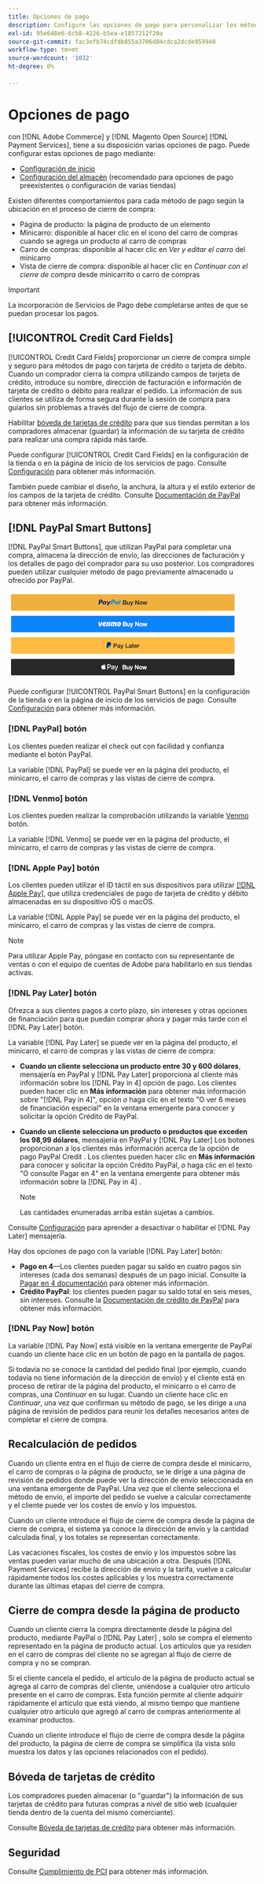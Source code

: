 ```yaml
---
title: Opciones de pago
description: Configure las opciones de pago para personalizar los métodos disponibles para los clientes de la tienda.
exl-id: 95e648e6-6cb8-4226-b5ea-e1857212f20a
source-git-commit: fac3efb74cdfdb855a3706d84cdca2dcde959940
workflow-type: tm+mt
source-wordcount: '1032'
ht-degree: 0%

---
```


# Opciones de pago

con [!DNL Adobe Commerce] y [!DNL Magento Open Source] [!DNL Payment Services], tiene a su disposición varias opciones de pago. Puede configurar estas opciones de pago mediante:

* [Configuración de inicio](payments-home.md)
* [Configuración del almacén](configure-admin.md) (recomendado para opciones de pago preexistentes o configuración de varias tiendas)

Existen diferentes comportamientos para cada método de pago según la ubicación en el proceso de cierre de compra:

* Página de producto: la página de producto de un elemento
* Minicarro: disponible al hacer clic en el icono del carro de compras cuando se agrega un producto al carro de compras
* Carro de compras: disponible al hacer clic en _Ver y editar el carro_ del minicarro
* Vista de cierre de compra: disponible al hacer clic en _Continuar con el cierre de compra_ desde minicarrito o carro de compras

>[!IMPORTANT]
>
>La incorporación de Servicios de Pago debe completarse antes de que se puedan procesar los pagos.

## [!UICONTROL Credit Card Fields]

[!UICONTROL Credit Card Fields] proporcionar un cierre de compra simple y seguro para métodos de pago con tarjeta de crédito o tarjeta de débito. Cuando un comprador cierra la compra utilizando campos de tarjeta de crédito, introduce su nombre, dirección de facturación e información de tarjeta de crédito o débito para realizar el pedido. La información de sus clientes se utiliza de forma segura durante la sesión de compra para guiarlos sin problemas a través del flujo de cierre de compra.

Habilitar [bóveda de tarjetas de crédito](#vaulting) para que sus tiendas permitan a los compradores almacenar (guardar) la información de su tarjeta de crédito para realizar una compra rápida más tarde.

Puede configurar [!UICONTROL Credit Card Fields] en la configuración de la tienda o en la página de inicio de los servicios de pago. Consulte [Configuración](settings.md#credit-card-fields) para obtener más información.

También puede cambiar el diseño, la anchura, la altura y el estilo exterior de los campos de la tarjeta de crédito. Consulte [Documentación de PayPal](https://developer.paypal.com/docs/checkout/advanced/customize/card-field-style/) para obtener más información.

## [!DNL PayPal Smart Buttons]

[!DNL PayPal Smart Buttons], que utilizan PayPal para completar una compra, almacena la dirección de envío, las direcciones de facturación y los detalles de pago del comprador para su uso posterior. Los compradores pueden utilizar cualquier método de pago previamente almacenado u ofrecido por PayPal.

![[!DNL PayPal Smart Buttons] opciones](assets/buttons-md.png)

Puede configurar [!UICONTROL PayPal Smart Buttons] en la configuración de la tienda o en la página de inicio de los servicios de pago.  Consulte [Configuración](settings.md#payment-buttons) para obtener más información.

### [!DNL PayPal] botón

Los clientes pueden realizar el check out con facilidad y confianza mediante el botón PayPal.

La variable [!DNL PayPal] se puede ver en la página del producto, el minicarro, el carro de compras y las vistas de cierre de compra.

### [!DNL Venmo] botón

Los clientes pueden realizar la comprobación utilizando la variable [Venmo](https://venmo.com/) botón.

La variable [!DNL Venmo] se puede ver en la página del producto, el minicarro, el carro de compras y las vistas de cierre de compra.

### [!DNL Apple Pay] botón

Los clientes pueden utilizar el ID táctil en sus dispositivos para utilizar [[!DNL Apple Pay]](https://www.apple.com/apple-pay/), que utiliza credenciales de pago de tarjeta de crédito y débito almacenadas en su dispositivo iOS o macOS.

La variable [!DNL Apple Pay] se puede ver en la página del producto, el minicarro, el carro de compras y las vistas de cierre de compra.

>[!NOTE]
>
> Para utilizar Apple Pay, póngase en contacto con su representante de ventas o con el equipo de cuentas de Adobe para habilitarlo en sus tiendas activas.

### [!DNL Pay Later] botón

Ofrezca a sus clientes pagos a corto plazo, sin intereses y otras opciones de financiación para que puedan comprar ahora y pagar más tarde con el [!DNL Pay Later] botón.

La variable [!DNL Pay Later] se puede ver en la página del producto, el minicarro, el carro de compras y las vistas de cierre de compra:

* **Cuando un cliente selecciona un producto entre 30 y 600 dólares**, mensajería en PayPal y [!DNL Pay Later] proporciona al cliente más información sobre los [!DNL Pay in 4] opción de pago. Los clientes pueden hacer clic en **Más información** para obtener más información sobre &quot;[!DNL Pay in 4]&quot;, opción _o_ haga clic en el texto &quot;O ver 6 meses de financiación especial&quot; en la ventana emergente para conocer y solicitar la opción Crédito de PayPal.
* **Cuando un cliente selecciona un producto o productos que exceden los 98,99 dólares**, mensajería en PayPal y [!DNL Pay Later] Los botones proporcionan a los clientes más información acerca de la opción de pago PayPal Credit . Los clientes pueden hacer clic en **Más información** para conocer y solicitar la opción Crédito PayPal, _o_ haga clic en el texto &quot;O consulte Pagar en 4&quot; en la ventana emergente para obtener más información sobre la [!DNL Pay in 4] .

   >[!NOTE]
   >
   >Las cantidades enumeradas arriba están sujetas a cambios.

Consulte [Configuración](settings.md#payment-buttons) para aprender a desactivar o habilitar el [!DNL Pay Later] mensajería.

Hay dos opciones de pago con la variable [!DNL Pay Later] botón:

* **Pago en 4**—Los clientes pueden pagar su saldo en cuatro pagos sin intereses (cada dos semanas) después de un pago inicial. Consulte la [Pagar en 4 documentación](https://www.paypal.com/us/digital-wallet/ways-to-pay/buy-now-pay-later) para obtener más información.
* **Crédito PayPal**: los clientes pueden pagar su saldo total en seis meses, sin intereses. Consulte la [Documentación de crédito de PayPal](https://www.paypal.com/us/webapps/mpp/paypal-credit) para obtener más información.

### [!DNL Pay Now] botón

La variable [!DNL Pay Now] está visible en la ventana emergente de PayPal cuando un cliente hace clic en un botón de pago en la pantalla de pagos.

Si todavía no se conoce la cantidad del pedido final (por ejemplo, cuando todavía no tiene información de la dirección de envío) y el cliente está en proceso de retirar de la página del producto, el minicarro o el carro de compras, una _Continuar_ en su lugar. Cuando un cliente hace clic en _Continuar_, una vez que confirman su método de pago, se les dirige a una página de revisión de pedidos para reunir los detalles necesarios antes de completar el cierre de compra.

## Recalculación de pedidos

Cuando un cliente entra en el flujo de cierre de compra desde el minicarro, el carro de compras o la página de producto, se le dirige a una página de revisión de pedidos donde puede ver la dirección de envío seleccionada en una ventana emergente de PayPal. Una vez que el cliente selecciona el método de envío, el importe del pedido se vuelve a calcular correctamente y el cliente puede ver los costes de envío y los impuestos.

Cuando un cliente introduce el flujo de cierre de compra desde la página de cierre de compra, el sistema ya conoce la dirección de envío y la cantidad calculada final, y los totales se representan correctamente.

Las vacaciones fiscales, los costes de envío y los impuestos sobre las ventas pueden variar mucho de una ubicación a otra. Después [!DNL Payment Services] recibe la dirección de envío y la tarifa, vuelve a calcular rápidamente todos los costes aplicables y los muestra correctamente durante las últimas etapas del cierre de compra.

## Cierre de compra desde la página de producto

Cuando un cliente cierra la compra directamente desde la página del producto, mediante PayPal o [!DNL Pay Later] , solo se compra el elemento representado en la página de producto actual. Los artículos que ya residen en el carro de compras del cliente no se agregan al flujo de cierre de compra y no se compran.

Si el cliente cancela el pedido, el artículo de la página de producto actual se agrega al carro de compras del cliente, uniéndose a cualquier otro artículo presente en el carro de compras. Esta función permite al cliente adquirir rápidamente el artículo que está viendo, al mismo tiempo que mantiene cualquier otro artículo que agregó al carro de compras anteriormente al examinar productos.

Cuando un cliente introduce el flujo de cierre de compra desde la página del producto, la página de cierre de compra se simplifica (la vista solo muestra los datos y las opciones relacionados con el pedido).

## Bóveda de tarjetas de crédito

Los compradores pueden almacenar (o &quot;guardar&quot;) la información de sus tarjetas de crédito para futuras compras a nivel de sitio web (cualquier tienda dentro de la cuenta del mismo comerciante).

Consulte [Bóveda de tarjetas de crédito](vaulting.md) para obtener más información.

## Seguridad

Consulte [Cumplimiento de PCI](security.md#pci-compliance) para obtener más información.
